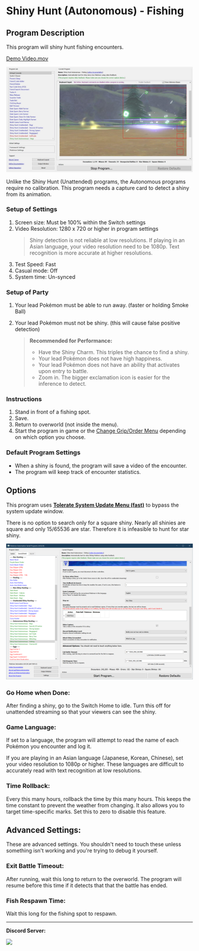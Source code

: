 # Shiny Hunt (Autonomous) - Fishing

## Program Description

This program will shiny hunt fishing encounters.

[Demo Video.mov](https://cdn.discordapp.com/attachments/755635697737531544/823709108150075412/2021-03-22_19-04-14.mp4)

<img src="images/ShinyHuntAutonomous-Fishing-0.jpg" width="800">

Unlike the Shiny Hunt (Unattended) programs, the Autonomous programs require no calibration. This program needs a capture card to detect a shiny from its animation.

### Setup of Settings

1. Screen size: Must be 100% within the Switch settings
2. Video Resolution: 1280 x 720 or higher in program settings
   > Shiny detection is not reliable at low resolutions.
   > If playing in an Asian language, your video resolution need to be 1080p. Text recognition is more accurate at higher resolutions.
3. Test Speed: Fast
4. Casual mode: Off
5. System time: Un-synced

### Setup of Party
1. Your lead Pokémon must be able to run away. (faster or holding Smoke Ball)
2. Your lead Pokémon must not be shiny. (this will cause false positive detection)

   > **Recommended for Performance:**
   > - Have the Shiny Charm. This triples the chance to find a shiny.
   > - Your lead Pokémon does not have high happiness.
   > - Your lead Pokémon does not have an ability that activates upon entry to battle.
   > - Zoom in. The bigger exclamation icon is easier for the inference to detect.


### Instructions

1. Stand in front of a fishing spot.
2. Save.
3. Return to overworld (not inside the menu).
4. Start the program in game or the [Change Grip/Order Menu](https://github.com/PokemonAutomation/Microcontroller/blob/master/Wiki/Programs/NintendoSwitch/ChangeGripOrderMenu.md) depending on which option you choose.

### Default Program Settings

* When a shiny is found, the program will save a video of the encounter.
* The program will keep track of encounter statistics.


## Options

This program uses [**Tolerate System Update Menu (fast)**](/Wiki/Programs/NintendoSwitch/FrameworkSettings.md#tolerate-system-update-menu-fast) to bypass the system update window.

There is no option to search only for a square shiny. Nearly all shinies are square and only 15/65536 are star. Therefore it is infeasible to hunt for star shiny.

<img src="images/ShinyHuntAutonomous-Fishing-Settings.png">

### Go Home when Done:

After finding a shiny, go to the Switch Home to idle. Turn this off for unattended streaming so that your viewers can see the shiny.

### Game Language:

If set to a language, the program will attempt to read the name of each Pokémon you encounter and log it.

If you are playing in an Asian language (Japanese, Korean, Chinese), set your video resolution to 1080p or higher. These languages are difficult to accurately read with text recognition at low resolutions.

### Time Rollback:

Every this many hours, rollback the time by this many hours. This keeps the time constant to prevent the weather from changing. It also allows you to target time-specific marks. Set this to zero to disable this feature.


## Advanced Settings:
These are advanced settings. You shouldn't need to touch these unless something isn't working and you're trying to debug it yourself.


### Exit Battle Timeout:

After running, wait this long to return to the overworld. The program will resume before this time if it detects that that the battle has ended.

### Fish Respawn Time:

Wait this long for the fishing spot to respawn.


<hr>

**Discord Server:** 

[<img src="https://canary.discordapp.com/api/guilds/695809740428673034/widget.png?style=banner2">](https://discord.gg/cQ4gWxN)




